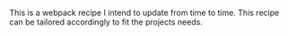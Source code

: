This is a webpack recipe I intend to update from time to time.
This recipe can be tailored accordingly to fit the projects needs.
